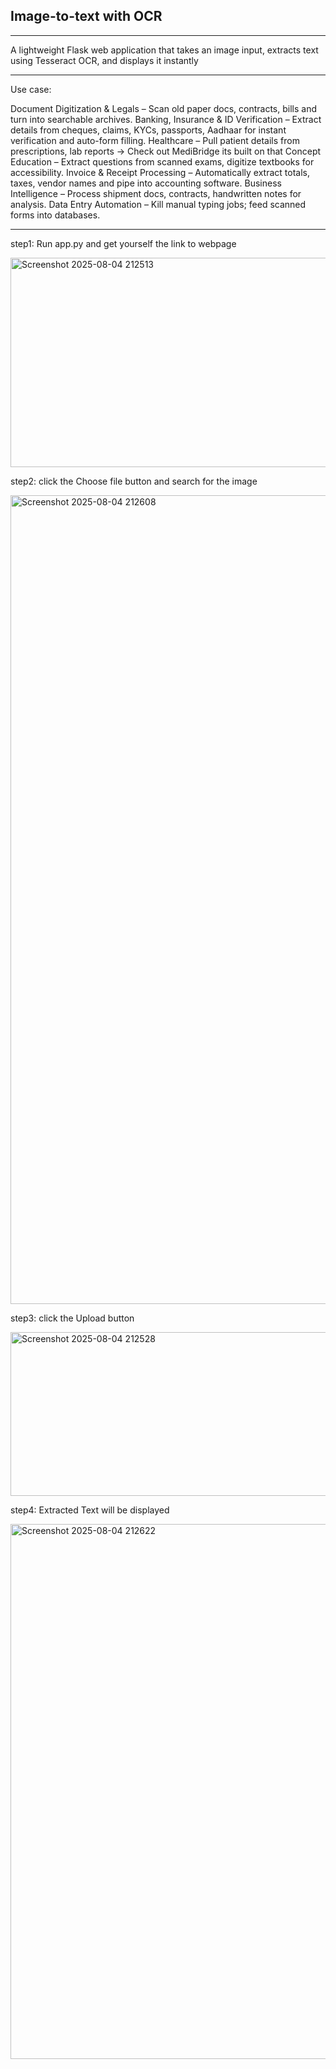 ## Image-to-text with OCR
---

A lightweight Flask web application that takes an image input, extracts text using Tesseract OCR, and displays it instantly

---

Use case:

Document Digitization & Legals – Scan old paper docs, contracts, bills and turn into searchable archives.
Banking, Insurance & ID Verification – Extract details from cheques, claims, KYCs, passports, Aadhaar for instant verification and auto-form filling.
Healthcare – Pull patient details from prescriptions, lab reports → Check out MediBridge its built on that Concept
Education – Extract questions from scanned exams, digitize textbooks for accessibility.
Invoice & Receipt Processing – Automatically extract totals, taxes, vendor names and pipe into accounting software.
Business Intelligence – Process shipment docs, contracts, handwritten notes for analysis.
Data Entry Automation – Kill manual typing jobs; feed scanned forms into databases.

---
step1: Run app.py and get yourself the link to webpage 

<img width="1957" height="335" alt="Screenshot 2025-08-04 212513" src="https://github.com/user-attachments/assets/965dfc9b-d1c9-4a04-b220-0bb9ee54b4c0" />

step2: click the Choose file button and  search for the image

<img width="1957" height="1294" alt="Screenshot 2025-08-04 212608" src="https://github.com/user-attachments/assets/9e3ef6e7-4adf-45dd-a038-399af1a4255c" />

step3: click the Upload button

<img width="1957" height="262" alt="Screenshot 2025-08-04 212528" src="https://github.com/user-attachments/assets/3c51fe6d-7004-4f07-b491-f42ed0a1ce06" />

step4: Extracted Text will be displayed

<img width="1636" height="856" alt="Screenshot 2025-08-04 212622" src="https://github.com/user-attachments/assets/13af5043-bff4-40c5-8156-33d7e88c6e80" />

